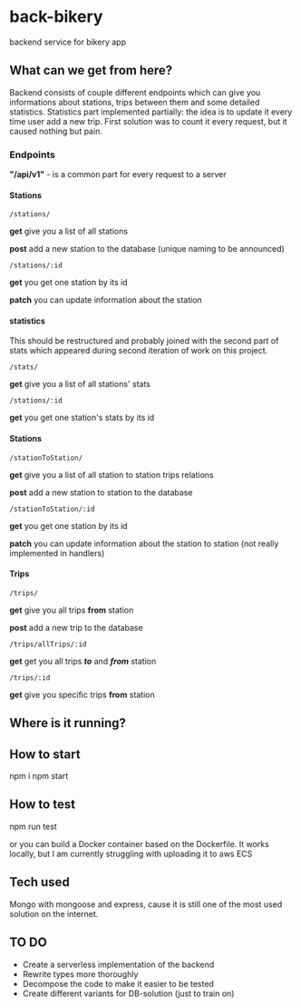 # back-bikery
backend service for bikery app

## What can we get from here?

Backend consists of couple different endpoints which can give you informations about stations, trips between them and some detailed statistics. 
Statistics part implemented partially: the idea is to update it every time user add a new trip. First solution was to count it every request, but it caused nothing but pain.

### Endpoints

**"/api/v1"** - is a common part for every request to a server

#### Stations
    /stations/
**get** give you a list of all stations

**post** add a new station to the database (unique naming to be announced)

    /stations/:id
**get** you get one station by its id

**patch** you can update information about the station

#### statistics
This should be restructured and probably joined with the second part of stats which appeared during second iteration of work on this project.

    /stats/

**get** give you a list of all stations' stats

    /stations/:id
**get** you get one station's stats by its id

#### Stations
    /stationToStation/
**get** give you a list of all station to station trips relations

**post** add a new station to station to the database

    /stationToStation/:id
**get** you get one station by its id

**patch** you can update information about the station to station (not really implemented in handlers)

#### Trips
    /trips/
**get** give you all trips **from** station

**post** add a new trip to the database

    /trips/allTrips/:id
**get** get you all trips ***to*** and ***from*** station

    /trips/:id
**get** give you specific trips **from** station

## Where is it running?

## How to start
npm i
npm start

## How to test
npm run test

or you can build a Docker container based on the Dockerfile. It works locally, but I am currently struggling with uploading it to aws ECS

## Tech used
Mongo with mongoose and express, cause it is still one of the most used solution on the internet. 

## TO DO
- Create a serverless implementation of the backend
- Rewrite types more thoroughly
- Decompose the code to make it easier to be tested
- Create different variants for DB-solution (just to train on)